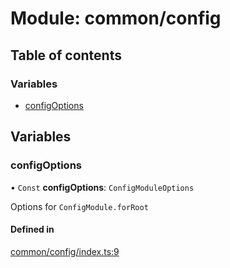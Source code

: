 # Module: common/config

## Table of contents

### Variables

- [configOptions](common_config.md#configoptions)

## Variables

### <a id="configoptions" name="configoptions"></a> configOptions

• `Const` **configOptions**: `ConfigModuleOptions`

Options for `ConfigModule.forRoot`

#### Defined in

[common/config/index.ts:9](https://github.com/brickdoc/brickdoc/blob/01ea9f2e/apps/server-api/src/common/config/index.ts#L9)
